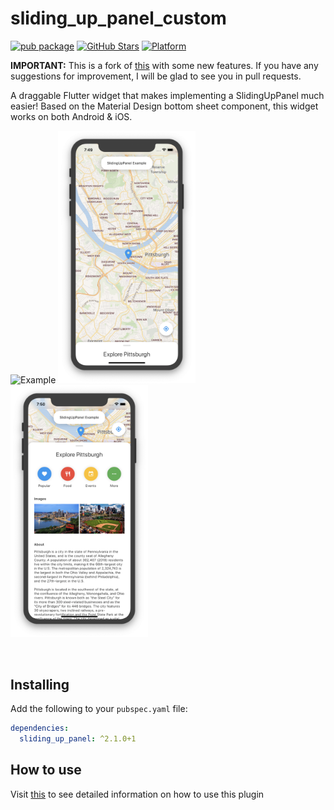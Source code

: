 # sliding_up_panel_custom
[![pub package](https://img.shields.io/pub/v/sliding_up_panel_custom.svg)](https://pub.dartlang.org/packages/sliding_up_panel_custom)
[![GitHub Stars](https://img.shields.io/github/stars/SiKirillo/sliding_up_panel_custom.svg?logo=github)](https://github.com/SiKirillo/sliding_up_panel_custom)
[![Platform](https://img.shields.io/badge/platform-android%20|%20ios-green.svg)](https://img.shields.io/badge/platform-Android%20%7C%20iOS-green.svg)

**IMPORTANT:** This is a fork of [this](https://github.com/akshathjain/sliding_up_panel) with some new features. If you have any suggestions for improvement, I will be glad to see you in pull requests.

A draggable Flutter widget that makes implementing a SlidingUpPanel much easier! Based on the Material Design bottom sheet component, this widget works on both Android & iOS.

<p>
  <img width="205px" alt="Example" src="https://raw.githubusercontent.com/SiKirillo/sliding_up_panel_custom/master/assets/example.gif"/>
  <img width="220px" alt="Example App Closed" src="https://raw.githubusercontent.com/SiKirillo/sliding_up_panel_custom/master/assets/exampleclosed.png"/>
  <img width="220px" alt="Example App Open" src="https://raw.githubusercontent.com/SiKirillo/sliding_up_panel_custom/master/assets/exampleopen.png"/>
</p>

<br>

## Installing
Add the following to your `pubspec.yaml` file:
```yaml
dependencies:
  sliding_up_panel: ^2.1.0+1
```

## How to use
Visit [this](https://pub.dev/packages/sliding_up_panel) to see detailed information on how to use this plugin